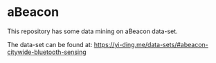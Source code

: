 # aBeacon

This repository has some data mining on aBeacon data-set.

The data-set can be found at: https://yi-ding.me/data-sets/#abeacon-citywide-bluetooth-sensing